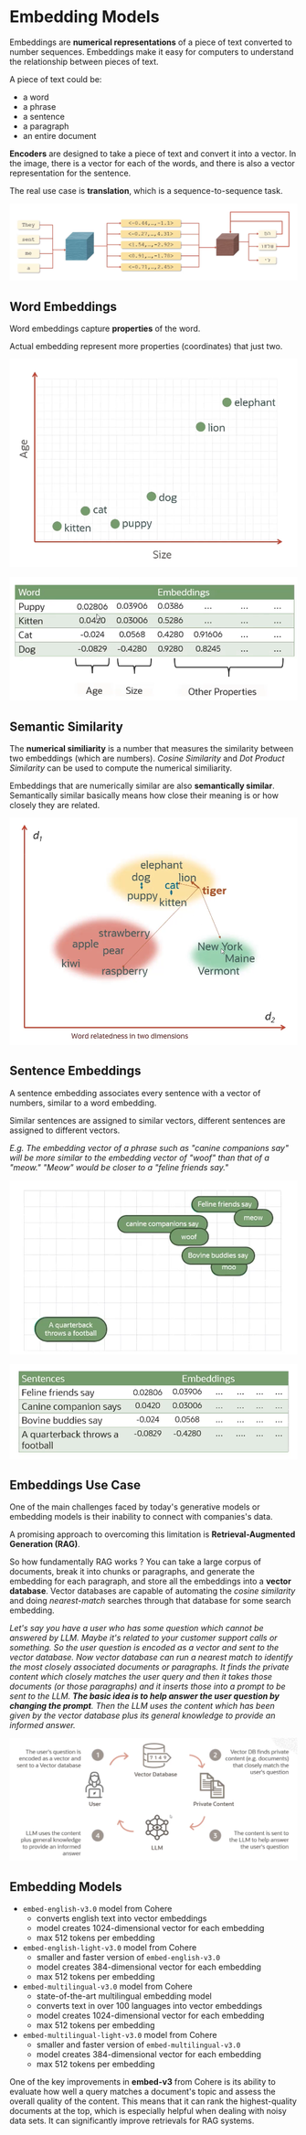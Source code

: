 # Embedding Models

Embeddings are **numerical representations** of a piece of text converted to number sequences. Embeddings make it easy for computers to understand the relationship between pieces of text.

A piece of text could be:
- a word
- a phrase
- a sentence
- a paragraph
- an entire document

**Encoders** are designed to take a piece of text and convert it into a vector. In the image, there is a vector for each of the words, and there is also a vector representation for the sentence. 

The real use case is **translation**, which is a sequence-to-sequence task. 

![Embedding](../images/embedding.png)


## Word Embeddings

Word embeddings capture **properties** of the word.

Actual embedding represent more properties (coordinates) that just two.

![Word embeddings - Graph](../images/word_embeddings_graph.png)

![Word embeddings - Table](../images/word_embeddings_table.png)

## Semantic Similarity

The **numerical similiarity** is a number that measures the similarity between two embeddings (which are numbers). *Cosine Similarity* and *Dot Product Similarity* can be used to compute the numerical similiarity.

Embeddings that are numerically similar are also **semantically similar**. Semantically similar basically means how close their meaning is or how closely they are related. 

![Semantic Similarity](../images/semantic_similarity.png)
 
## Sentence Embeddings

A sentence embedding associates every sentence with a vector of numbers, similar to a word embedding. 

Similar sentences are assigned to similar vectors, different sentences are assigned to different vectors.

*E.g. The embedding vector of a phrase such as "canine companions say" will be more similar to the embedding vector of "woof" than that of a "meow." "Meow" would be closer to a "feline friends say."*

![Sentence Embeddings - Graph](../images/sentence_embeddings_graph.png)

![Sentence Embeddings - Table](../images/sentence_embeddings_table.png)

## Embeddings Use Case

One of the main challenges faced by today's generative models or embedding models is their inability to connect with companies's data. 

A promising approach to overcoming this limitation is **Retrieval-Augmented Generation (RAG)**. 

So how fundamentally RAG works ? You can take a large corpus of documents, break it into chunks or paragraphs, and generate the embedding for each paragraph, and store all the embeddings into a **vector database**. Vector databases are capable of automating the *cosine similarity* and doing *nearest-match* searches through that database for some search embedding.

*Let's say you have a user who has some question which cannot be answered by LLM. Maybe it's related to your customer support calls or something. So the user question is encoded as a vector and sent to the vector database. Now vector database can run a nearest match to identify the most closely associated documents or paragraphs. It finds the private content which closely matches the user query and then it takes those documents (or those paragraphs) and it inserts those into a prompt to be sent to the LLM. **The basic idea is to help answer the user question by changing the prompt**. Then the LLM uses the content which has been given by the vector database plus its general knowledge to provide an informed answer.*

![Retrieval Augmented Generation](../images/retrieval_augmented_generation.png)

## Embedding Models

- `embed-english-v3.0` model from Cohere
    - converts english text into vector embeddings
    - model creates 1024-dimensional vector for each embedding
    - max 512 tokens per embedding
- `embed-english-light-v3.0` model from Cohere
    - smaller and faster version of `embed-english-v3.0`
    - model creates 384-dimensional vector for each embedding
    - max 512 tokens per embedding
- `embed-multilingual-v3.0` model from Cohere
    - state-of-the-art multilingual embedding model
    - converts text in over 100 languages into vector embeddings
    - model creates 1024-dimensional vector for each embedding
    - max 512 tokens per embedding
- `embed-multilingual-light-v3.0` model from Cohere
    - smaller and faster version of `embed-multilingual-v3.0`
    - model creates 384-dimensional vector for each embedding
    - max 512 tokens per embedding

One of the key improvements in **embed-v3** from Cohere is its ability to evaluate how well a query matches a document's topic and assess the overall quality of the content. This means that it can rank the highest-quality documents at the top, which is especially helpful when dealing with noisy data sets. It can significantly improve retrievals for RAG systems. 